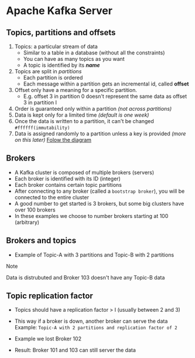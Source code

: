 # Apache Kafka Server 
## Topics, partitions and offsets
1. Topics: a particular stream of data
   - Similar to a table in a database (without all the constraints)
   - You can have as many topics as you want
   - A topic is identified by its ***name***
2. Topics are split in *partitions*
   - Each partition is ordered
   - Each message within a partition gets an incremental id, called **offset**
3. Offset only have a meaning for a specific partition.
   - E.g. offset 3 in partition 0 doesn't represent the same data as offset 3 in partition I
4. Order is guaranteed only within a partition *(not across partitions)*
5. Data is kept only for a limited time *(default is one week)*
6. Once the data is written to a partition, it can't be changed `#ffffff(immutability)`
7. Data is assigned randomly to a partition unless a key is provided *(more on this later)*
[Folow the diagram](./data/offsets.png)

## Brokers
+ A Kafka cluster is composed of multiple brokers (servers)
+ Each broker is identified with its ID (integer)
+ Each broker contains certain topic partitions
+ After connecting to any broker (called a `bootstrap broker`), you will be connected to the entire cluster
+ A good number to get started is 3 brokers, but some big clusters have over 100 brokers
+ In these examples we choose to number brokers starting at 100 (arbitrary)

## Brokers and topics
+ Example of Topic-A with 3 partitions and Topic-B with 2 partitions

> [!NOTE]
> Data is distrubuted and Broker 103 doesn't have any Topic-B data

## Topic replication factor
+ Topics should have a replication factor > I (usually between 2 and 3)
+ This way if a broker is down, another broker can serve the data
Example: ```Topic-A with 2 partitions and replication factor of 2```

+ Example we lost Broker 102
+ Result: Broker 101 and 103 can still server the data
